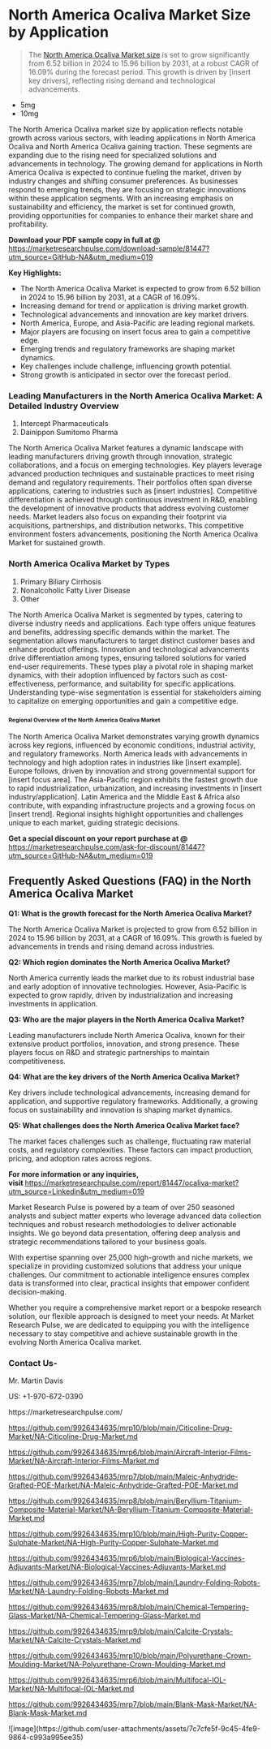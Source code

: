 <h1>North America Ocaliva Market&nbsp;Size by Application</h1><blockquote><p>The <a href="https://marketresearchpulse.com/download-sample/81447?utm_source=GitHub-NA&amp;utm_medium=019">North America Ocaliva Market size</a> is set to grow significantly from 6.52 billion in 2024 to 15.96 billion by 2031, at a robust CAGR of 16.09% during the forecast period. This growth is driven by [insert key drivers], reflecting rising demand and technological advancements.</p></blockquote><ul><li>5mg<li> 10mg</li></ul><p>The North America Ocaliva market size by application reflects notable growth across various sectors, with leading applications in North America Ocaliva and North America Ocaliva gaining traction. These segments are expanding due to the rising need for specialized solutions and advancements in technology. The growing demand for applications in North America Ocaliva is expected to continue fueling the market, driven by industry changes and shifting consumer preferences. As businesses respond to emerging trends, they are focusing on strategic innovations within these application segments. With an increasing emphasis on sustainability and efficiency, the market is set for continued growth, providing opportunities for companies to enhance their market share and profitability.</p><p><strong>Download your PDF sample copy in full at @ </strong><a href="https://marketresearchpulse.com/download-sample/81447?utm_source=GitHub-NA&amp;utm_medium=019">https://marketresearchpulse.com/download-sample/81447?utm_source=GitHub-NA&amp;utm_medium=019</a></p><p><strong>Key Highlights: </strong></p><ul><li>The North America Ocaliva Market is expected to grow from 6.52 billion in 2024 to 15.96 billion by 2031, at a CAGR of 16.09%.</li><li>Increasing demand for trend or application is driving market growth.</li><li>Technological advancements and innovation are key market drivers.</li><li>North America, Europe, and Asia-Pacific are leading regional markets.</li><li>Major players are focusing on insert focus area to gain a competitive edge.</li><li>Emerging trends and regulatory frameworks are shaping market dynamics.</li><li>Key challenges include challenge, influencing growth potential.</li><li>Strong growth is anticipated in sector over the forecast period.</li></ul><h3>Leading Manufacturers in the North America Ocaliva Market: A Detailed Industry Overview</h3><ol><li>Intercept Pharmaceuticals</li><li>Dainippon Sumitomo Pharma</li></ol><div class="flex max-w-full flex-col flex-grow"><div class="min-h-8 text-message flex w-full flex-col items-end gap-2 whitespace-normal break-words [.text-message+&amp;]:mt-5" dir="auto" data-message-author-role="assistant" data-message-id="fd8432e4-4910-450d-b182-61b7bfb0a01f" data-message-model-slug="gpt-4o"><div class="flex w-full flex-col gap-1 empty:hidden first:pt-[3px]"><div class="markdown prose w-full break-words dark:prose-invert light"><p>The North America Ocaliva Market features a dynamic landscape with leading manufacturers driving growth through innovation, strategic collaborations, and a focus on emerging technologies. Key players leverage advanced production techniques and sustainable practices to meet rising demand and regulatory requirements. Their portfolios often span diverse applications, catering to industries such as [insert industries]. Competitive differentiation is achieved through continuous investment in R&amp;D, enabling the development of innovative products that address evolving customer needs. Market leaders also focus on expanding their footprint via acquisitions, partnerships, and distribution networks. This competitive environment fosters advancements, positioning the North America Ocaliva Market for sustained growth.</p></div></div></div></div><h3>North America Ocaliva Market by Types</h3><ol><li>Primary Biliary Cirrhosis<li> Nonalcoholic Fatty Liver Disease<li> Other</li></ol><div class="flex max-w-full flex-col flex-grow"><div class="min-h-8 text-message flex w-full flex-col items-end gap-2 whitespace-normal break-words [.text-message+&amp;]:mt-5" dir="auto" data-message-author-role="assistant" data-message-id="084470be-0bb7-4664-bddf-5156b4f41249" data-message-model-slug="gpt-4o-mini"><div class="flex w-full flex-col gap-1 empty:hidden first:pt-[3px]"><div class="markdown prose w-full break-words dark:prose-invert light"><p>The North America Ocaliva Market is segmented by types, catering to diverse industry needs and applications. Each type offers unique features and benefits, addressing specific demands within the market. The segmentation allows manufacturers to target distinct customer bases and enhance product offerings. Innovation and technological advancements drive differentiation among types, ensuring tailored solutions for varied end-user requirements. These types play a pivotal role in shaping market dynamics, with their adoption influenced by factors such as cost-effectiveness, performance, and suitability for specific applications. Understanding type-wise segmentation is essential for stakeholders aiming to capitalize on emerging opportunities and gain a competitive edge.</p></div></div></div></div><h3><span style="font-size: 11px;">Regional Overview of the North America Ocaliva Market</span></h3><div class="flex max-w-full flex-col flex-grow"><div class="min-h-8 text-message flex w-full flex-col items-end gap-2 whitespace-normal break-words [.text-message+&amp;]:mt-5" dir="auto" data-message-author-role="assistant" data-message-id="e9038762-ce64-4e30-91c9-9bd413514231" data-message-model-slug="gpt-4o-mini"><div class="flex w-full flex-col gap-1 empty:hidden first:pt-[3px]"><div class="markdown prose w-full break-words dark:prose-invert light"><p>The North America Ocaliva Market demonstrates varying growth dynamics across key regions, influenced by economic conditions, industrial activity, and regulatory frameworks. North America leads with advancements in technology and high adoption rates in industries like [insert example]. Europe follows, driven by innovation and strong governmental support for [insert focus area]. The Asia-Pacific region exhibits the fastest growth due to rapid industrialization, urbanization, and increasing investments in [insert industry/application]. Latin America and the Middle East &amp; Africa also contribute, with expanding infrastructure projects and a growing focus on [insert trend]. Regional insights highlight opportunities and challenges unique to each market, guiding strategic decisions.</p></div></div></div></div><p><strong>Get a special discount on your report purchase at @ </strong><a href="https://marketresearchpulse.com/ask-for-discount/81447?utm_source=GitHub-NA&amp;utm_medium=019">https://marketresearchpulse.com/ask-for-discount/81447?utm_source=GitHub-NA&amp;utm_medium=019</a></p><h2>Frequently Asked Questions (FAQ) in the North America Ocaliva Market</h2><p><strong>Q1: What is the growth forecast for the North America Ocaliva Market?</strong></p><p>The North America Ocaliva Market is projected to grow from 6.52 billion in 2024 to 15.96 billion by 2031, at a CAGR of 16.09%. This growth is fueled by advancements in trends and rising demand across industries.</p><p><strong>Q2: Which region dominates the North America Ocaliva Market?</strong></p><p>North America currently leads the market due to its robust industrial base and early adoption of innovative technologies. However, Asia-Pacific is expected to grow rapidly, driven by industrialization and increasing investments in application.</p><p><strong>Q3: Who are the major players in the North America Ocaliva Market?</strong></p><p>Leading manufacturers include North America Ocaliva, known for their extensive product portfolios, innovation, and strong presence. These players focus on R&amp;D and strategic partnerships to maintain competitiveness.</p><p><strong>Q4: What are the key drivers of the North America Ocaliva Market?</strong></p><p>Key drivers include technological advancements, increasing demand for application, and supportive regulatory frameworks. Additionally, a growing focus on sustainability and innovation is shaping market dynamics.</p><p><strong>Q5: What challenges does the North America Ocaliva Market face?</strong></p><p>The market faces challenges such as challenge, fluctuating raw material costs, and regulatory complexities. These factors can impact production, pricing, and adoption rates across regions.</p><p><strong>For more information or any inquiries, visit&nbsp;</strong><a href="https://marketresearchpulse.com/report/81447/ocaliva-market?utm_source=Linkedin&utm_medium=019">https://marketresearchpulse.com/report/81447/ocaliva-market?utm_source=Linkedin&utm_medium=019</a></p><p>Market Research Pulse is powered by a team of over 250 seasoned analysts and subject matter experts who leverage advanced data collection techniques and robust research methodologies to deliver actionable insights. We go beyond data presentation, offering deep analysis and strategic recommendations tailored to your business goals.</p><p>With expertise spanning over 25,000 high-growth and niche markets, we specialize in providing customized solutions that address your unique challenges. Our commitment to actionable intelligence ensures complex data is transformed into clear, practical insights that empower confident decision-making.</p><p>Whether you require a comprehensive market report or a bespoke research solution, our flexible approach is designed to meet your needs. At Market Research Pulse, we are dedicated to equipping you with the intelligence necessary to stay competitive and achieve sustainable growth in the evolving North America Ocaliva market.</p><h3><strong>Contact Us-</strong></h3><p>Mr. Martin Davis</p><p>US: +1-970-672-0390</p><p>https://marketresearchpulse.com/</p><p><a href="https://github.com/9926434635/mrp10/blob/main/Citicoline-Drug-Market/NA-Citicoline-Drug-Market.md">https://github.com/9926434635/mrp10/blob/main/Citicoline-Drug-Market/NA-Citicoline-Drug-Market.md</a></p><p><a href="https://github.com/9926434635/mrp6/blob/main/Aircraft-Interior-Films-Market/NA-Aircraft-Interior-Films-Market.md">https://github.com/9926434635/mrp6/blob/main/Aircraft-Interior-Films-Market/NA-Aircraft-Interior-Films-Market.md</a></p><p><a href="https://github.com/9926434635/mrp7/blob/main/Maleic-Anhydride-Grafted-POE-Market/NA-Maleic-Anhydride-Grafted-POE-Market.md">https://github.com/9926434635/mrp7/blob/main/Maleic-Anhydride-Grafted-POE-Market/NA-Maleic-Anhydride-Grafted-POE-Market.md</a></p><p><a href="https://github.com/9926434635/mrp8/blob/main/Beryllium-Titanium-Composite-Material-Market/NA-Beryllium-Titanium-Composite-Material-Market.md">https://github.com/9926434635/mrp8/blob/main/Beryllium-Titanium-Composite-Material-Market/NA-Beryllium-Titanium-Composite-Material-Market.md</a></p><p><a href="https://github.com/9926434635/mrp10/blob/main/High-Purity-Copper-Sulphate-Market/NA-High-Purity-Copper-Sulphate-Market.md">https://github.com/9926434635/mrp10/blob/main/High-Purity-Copper-Sulphate-Market/NA-High-Purity-Copper-Sulphate-Market.md</a></p><p><a href="https://github.com/9926434635/mrp6/blob/main/Biological-Vaccines-Adjuvants-Market/NA-Biological-Vaccines-Adjuvants-Market.md">https://github.com/9926434635/mrp6/blob/main/Biological-Vaccines-Adjuvants-Market/NA-Biological-Vaccines-Adjuvants-Market.md</a></p><p><a href="https://github.com/9926434635/mrp7/blob/main/Laundry-Folding-Robots-Market/NA-Laundry-Folding-Robots-Market.md">https://github.com/9926434635/mrp7/blob/main/Laundry-Folding-Robots-Market/NA-Laundry-Folding-Robots-Market.md</a></p><p><a href="https://github.com/9926434635/mrp8/blob/main/Chemical-Tempering-Glass-Market/NA-Chemical-Tempering-Glass-Market.md">https://github.com/9926434635/mrp8/blob/main/Chemical-Tempering-Glass-Market/NA-Chemical-Tempering-Glass-Market.md</a></p><p><a href="https://github.com/9926434635/mrp9/blob/main/Calcite-Crystals-Market/NA-Calcite-Crystals-Market.md">https://github.com/9926434635/mrp9/blob/main/Calcite-Crystals-Market/NA-Calcite-Crystals-Market.md</a></p><p><a href="https://github.com/9926434635/mrp10/blob/main/Polyurethane-Crown-Moulding-Market/NA-Polyurethane-Crown-Moulding-Market.md">https://github.com/9926434635/mrp10/blob/main/Polyurethane-Crown-Moulding-Market/NA-Polyurethane-Crown-Moulding-Market.md</a></p><p><a href="https://github.com/9926434635/mrp6/blob/main/Multifocal-IOL-Market/NA-Multifocal-IOL-Market.md">https://github.com/9926434635/mrp6/blob/main/Multifocal-IOL-Market/NA-Multifocal-IOL-Market.md</a></p><p><a href="https://github.com/9926434635/mrp7/blob/main/Blank-Mask-Market/NA-Blank-Mask-Market.md">https://github.com/9926434635/mrp7/blob/main/Blank-Mask-Market/NA-Blank-Mask-Market.md</a></p>
![image](https://github.com/user-attachments/assets/7c7cfe5f-9c45-4fe9-9864-c993a995ee35)
